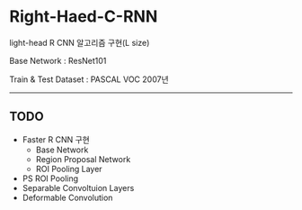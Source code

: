 # Right-Haed-C-RNN
light-head R CNN 알고리즘 구현(L size)

Base Network : ResNet101 

Train & Test Dataset : PASCAL VOC 2007년 

-------

## TODO

* Faster R CNN 구현 
  - Base Network 
  - Region Proposal Network
  - ROI Pooling Layer
* PS ROI Pooling 
* Separable Convoltuion Layers
* Deformable Convolution 
